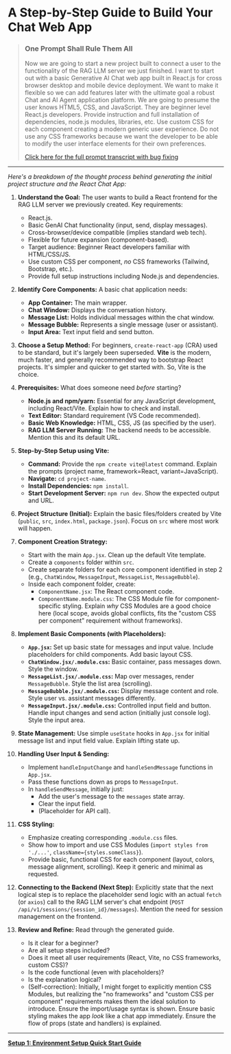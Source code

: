 # A Step-by-Step Guide to Build Your Chat Web App #  

> ### One Prompt Shall Rule Them All ###
> Now we are going to start a new project built to connect a user to the functionality of the RAG LLM server we just finished. I want to start out with a basic Generative AI Chat web app built in React.js for cross browser desktop and mobile device deployment. We want to make it flexible so we can add features later with the ultimate goal a robust Chat and AI Agent application platform. We are going to presume the user knows HTML5, CSS, and JavaScript. They are beginner level React.js developers. Provide instruction and full installation of dependencies, node.js modules, libraries, etc. Use custom CSS for each component creating a modern generic user experience. Do not use any CSS frameworks because we want the developer to be able to modify the user interface elements for their own preferences.
>
> [Click here for the full prompt transcript with bug fixing](wechat/instructions/z4_the_complete_prompt_response_thread.md)

***

*Here's a breakdown of the thought process behind generating the initial project structure and the React Chat App:*

1.  **Understand the Goal:** The user wants to build a React frontend for the RAG LLM server we previously created. Key requirements:
    *   React.js.
    *   Basic GenAI Chat functionality (input, send, display messages).
    *   Cross-browser/device compatible (implies standard web tech).
    *   Flexible for future expansion (component-based).
    *   Target audience: Beginner React developers familiar with HTML/CSS/JS.
    *   Use custom CSS per component, *no* CSS frameworks (Tailwind, Bootstrap, etc.).
    *   Provide full setup instructions including Node.js and dependencies.

2.  **Identify Core Components:** A basic chat application needs:
    *   **App Container:** The main wrapper.
    *   **Chat Window:** Displays the conversation history.
    *   **Message List:** Holds individual messages within the chat window.
    *   **Message Bubble:** Represents a single message (user or assistant).
    *   **Input Area:** Text input field and send button.

3.  **Choose a Setup Method:** For beginners, `create-react-app` (CRA) used to be standard, but it's largely been superseded. **Vite** is the modern, much faster, and generally recommended way to bootstrap React projects. It's simpler and quicker to get started with. So, Vite is the choice.

4.  **Prerequisites:** What does someone need *before* starting?
    *   **Node.js and npm/yarn:** Essential for any JavaScript development, including React/Vite. Explain how to check and install.
    *   **Text Editor:** Standard requirement (VS Code recommended).
    *   **Basic Web Knowledge:** HTML, CSS, JS (as specified by the user).
    *   **RAG LLM Server Running:** The backend needs to be accessible. Mention this and its default URL.

5.  **Step-by-Step Setup using Vite:**
    *   **Command:** Provide the `npm create vite@latest` command. Explain the prompts (project name, framework=React, variant=JavaScript).
    *   **Navigate:** `cd project-name`.
    *   **Install Dependencies:** `npm install`.
    *   **Start Development Server:** `npm run dev`. Show the expected output and URL.

6.  **Project Structure (Initial):** Explain the basic files/folders created by Vite (`public`, `src`, `index.html`, `package.json`). Focus on `src` where most work will happen.

7.  **Component Creation Strategy:**
    *   Start with the main `App.jsx`. Clean up the default Vite template.
    *   Create a `components` folder within `src`.
    *   Create separate folders for each core component identified in step 2 (e.g., `ChatWindow`, `MessageInput`, `MessageList`, `MessageBubble`).
    *   Inside each component folder, create:
        *   `ComponentName.jsx`: The React component code.
        *   `ComponentName.module.css`: The CSS Module file for component-specific styling. Explain *why* CSS Modules are a good choice here (local scope, avoids global conflicts, fits the "custom CSS per component" requirement without frameworks).

8.  **Implement Basic Components (with Placeholders):**
    *   **`App.jsx`:** Set up basic state for messages and input value. Include placeholders for child components. Add basic layout CSS.
    *   **`ChatWindow.jsx/.module.css`:** Basic container, pass messages down. Style the window.
    *   **`MessageList.jsx/.module.css`:** Map over messages, render `MessageBubble`. Style the list area (scrolling).
    *   **`MessageBubble.jsx/.module.css`:** Display message content and role. Style user vs. assistant messages differently.
    *   **`MessageInput.jsx/.module.css`:** Controlled input field and button. Handle input changes and send action (initially just console log). Style the input area.

9.  **State Management:** Use simple `useState` hooks in `App.jsx` for initial message list and input field value. Explain lifting state up.

10. **Handling User Input & Sending:**
    *   Implement `handleInputChange` and `handleSendMessage` functions in `App.jsx`.
    *   Pass these functions down as props to `MessageInput`.
    *   In `handleSendMessage`, initially just:
        *   Add the user's message to the `messages` state array.
        *   Clear the input field.
        *   (Placeholder for API call).

11. **CSS Styling:**
    *   Emphasize creating corresponding `.module.css` files.
    *   Show how to import and use CSS Modules (`import styles from './...'`, `className={styles.someClass}`).
    *   Provide basic, functional CSS for each component (layout, colors, message alignment, scrolling). Keep it generic and minimal as requested.

12. **Connecting to the Backend (Next Step):** Explicitly state that the next logical step is to replace the placeholder send logic with an actual `fetch` (or `axios`) call to the RAG LLM server's chat endpoint (`POST /api/v1/sessions/{session_id}/messages`). Mention the need for session management on the frontend.

13. **Review and Refine:** Read through the generated guide.
    *   Is it clear for a beginner?
    *   Are all setup steps included?
    *   Does it meet all user requirements (React, Vite, no CSS frameworks, custom CSS)?
    *   Is the code functional (even with placeholders)?
    *   Is the explanation logical?
    *   (Self-correction): Initially, I might forget to explicitly mention CSS Modules, but realizing the "no frameworks" and "custom CSS per component" requirements makes them the ideal solution to introduce. Ensure the import/usage syntax is shown. Ensure basic styling makes the app *look* like a chat app immediately. Ensure the flow of props (state and handlers) is explained.

***   

**[Setup 1: Environment Setup Quick Start Guide](wechat/instructions/setup_1_environment_quick_setup.md)**
